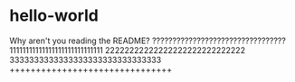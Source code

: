 # hello-world
Why aren't you reading the README?
?????????????????????????????????
11111111111111111111111111111
22222222222222222222222222222
3333333333333333333333333333333
+++++++++++++++++++++++++++++++
